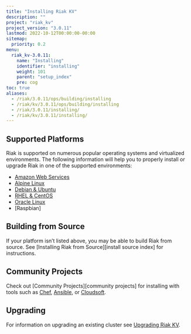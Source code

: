 ```yaml
---
title: "Installing Riak KV"
description: ""
project: "riak_kv"
project_version: "3.0.11"
lastmod: 2022-10-12T00:00:00-00:00
sitemap:
  priority: 0.2
menu:
  riak_kv-3.0.11:
    name: "Installing"
    identifier: "installing"
    weight: 101
    parent: "setup_index"
    pre: cog
toc: true
aliases:
  - /riak/3.0.11/ops/building/installing
  - /riak/kv/3.0.11/ops/building/installing
  - /riak/3.0.11/installing/
  - /riak/kv/3.0.11/installing/
---
```


[install aws]: {{<baseurl>}}riak/kv/3.0.10/setup/installing/amazon-web-services
[install alpine]: {{<baseurl>}}riak/kv/3.0.10/setup/installing/alpine-linux
[install debian & ubuntu]: {{<baseurl>}}riak/kv/3.0.10/setup/installing/debian-ubuntu
[install oracle linux]: {{<baseurl>}}riak/kv/3.0.10/setup/installing/oracle-linux
[install rhel & centos]: {{<baseurl>}}riak/kv/3.0.10/setup/installing/rhel-centos
[upgrade index]: {{<baseurl>}}riak/kv/3.0.10/setup/upgrading

## Supported Platforms

Riak is supported on numerous popular operating systems and virtualized
environments. The following information will help you to
properly install or upgrade Riak in one of the supported environments:

  * [Amazon Web Services][install aws]
  * [Alpine Linux][install alpine]
  * [Debian & Ubuntu][install debian & ubuntu]
  * [RHEL & CentOS][install rhel & centos]
  * [Oracle Linux][install oracle linux]
  * [Raspbian]

## Building from Source

If your platform isn’t listed above, you may be able to build Riak from source. See [Installing Riak from Source][install source index] for instructions.

## Community Projects

Check out [Community Projects][community projects] for installing with tools such as [Chef](https://www.chef.io/chef/), [Ansible](http://www.ansible.com/), or [Cloudsoft](http://www.cloudsoftcorp.com/).

## Upgrading

For information on upgrading an existing cluster see [Upgrading Riak KV][upgrade index].

